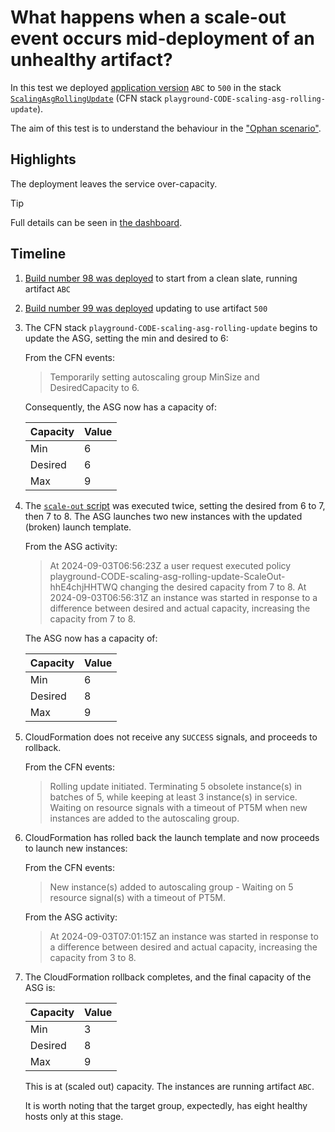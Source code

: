 # What happens when a scale-out event occurs mid-deployment of an unhealthy artifact?

In this test we deployed [application version](../dist) `ABC` to `500` in the stack
[`ScalingAsgRollingUpdate`](../packages/cdk/lib/scaling-asg-rolling-update.ts) (CFN stack `playground-CODE-scaling-asg-rolling-update`).

The aim of this test is to understand the behaviour in the ["Ophan scenario"](https://github.com/guardian/riff-raff/issues/1342).

## Highlights
The deployment leaves the service over-capacity.

> [!TIP]
> Full details can be seen in [the dashboard](https://metrics.gutools.co.uk/d/cdvsv1d6vhp1cb/testing-asg-rolling-update?orgId=1&from=1725346500000&to=1725347100000&var-App=scaling).

## Timeline
1. [Build number 98 was deployed](https://riffraff.gutools.co.uk/deployment/view/b74ca6b1-8c76-4189-89c1-5b8e480b72e9) to start from a clean slate, running artifact `ABC`
2. [Build number 99 was deployed](https://riffraff.gutools.co.uk/deployment/view/273d3784-88a9-4445-9948-91fc0e1af389) updating to use artifact `500`
3. The CFN stack `playground-CODE-scaling-asg-rolling-update` begins to update the ASG, setting the min and desired to 6:

   From the CFN events:
   > Temporarily setting autoscaling group MinSize and DesiredCapacity to 6.

   Consequently, the ASG now has a capacity of:

   | Capacity | Value |
   |----------|-------|
   | Min      | 6     |
   | Desired  | 6     |
   | Max      | 9     |

4. The [`scale-out` script](../script/scale-out) was executed twice, setting the desired from 6 to 7, then 7 to 8.
   The ASG launches two new instances with the updated (broken) launch template. 

   From the ASG activity:
   > At 2024-09-03T06:56:23Z a user request executed policy playground-CODE-scaling-asg-rolling-update-ScaleOut-hhE4chjHHTWQ changing the desired capacity from 7 to 8.
   > At 2024-09-03T06:56:31Z an instance was started in response to a difference between desired and actual capacity, increasing the capacity from 7 to 8.

   The ASG now has a capacity of:

   | Capacity | Value |
   |----------|-------|
   | Min      | 6     |
   | Desired  | 8     |
   | Max      | 9     |
5. CloudFormation does not receive any `SUCCESS` signals, and proceeds to rollback.

   From the CFN events:
   > Rolling update initiated. 
   > Terminating 5 obsolete instance(s) in batches of 5, while keeping at least 3 instance(s) in service. 
   > Waiting on resource signals with a timeout of PT5M when new instances are added to the autoscaling group.
6. CloudFormation has rolled back the launch template and now proceeds to launch new instances:

   From the CFN events:
   > New instance(s) added to autoscaling group - Waiting on 5 resource signal(s) with a timeout of PT5M.

   From the ASG activity:
   > At 2024-09-03T07:01:15Z an instance was started in response to a difference between desired and actual capacity, increasing the capacity from 3 to 8.
7. The CloudFormation rollback completes, and the final capacity of the ASG is:

   | Capacity | Value |
   |----------|-------|
   | Min      | 3     |
   | Desired  | 8     |
   | Max      | 9     |

   This is at (scaled out) capacity. The instances are running artifact `ABC`.

   It is worth noting that the target group, expectedly, has eight healthy hosts only at this stage. 
